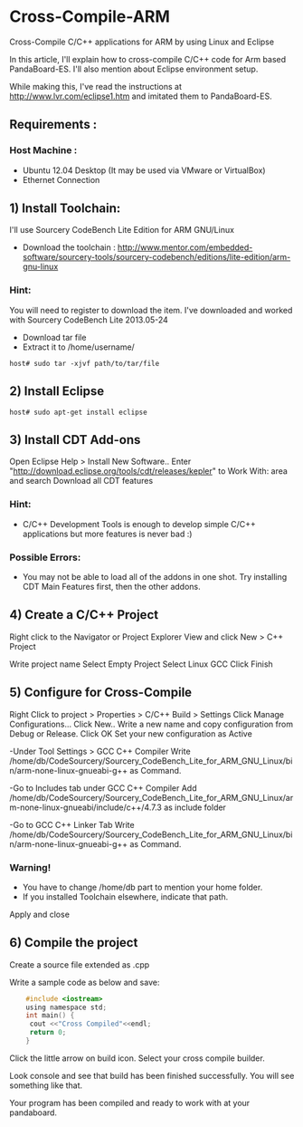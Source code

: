 # Cross-Compile-ARM
Cross-Compile C/C++ applications for ARM by using Linux and Eclipse

In this article, I'll explain how to cross-compile C/C++ code for Arm based PandaBoard-ES. I'll also mention about Eclipse environment setup.

While making this, I've read the instructions at http://www.lvr.com/eclipse1.htm and imitated them to PandaBoard-ES.

## Requirements :

### Host Machine :
- Ubuntu 12.04 Desktop (It may be used via VMware or VirtualBox)
- Ethernet Connection

## 1) Install Toolchain:

I'll use Sourcery CodeBench Lite Edition for ARM GNU/Linux
- Download the toolchain :
http://www.mentor.com/embedded-software/sourcery-tools/sourcery-codebench/editions/lite-edition/arm-gnu-linux


### Hint:
You will need to register to download the item.
I've downloaded and worked with Sourcery CodeBench Lite 2013.05-24

- Download tar file
- Extract it to /home/username/

`host# sudo tar -xjvf path/to/tar/file`

## 2) Install Eclipse

`host# sudo apt-get install eclipse`

## 3) Install CDT Add-ons

Open Eclipse
Help > Install New Software..
Enter "http://download.eclipse.org/tools/cdt/releases/kepler" to Work With: area and search
Download all CDT features


### Hint:
  - C/C++ Development Tools is enough to develop simple C/C++ applications but more features is never bad :)

### Possible Errors:
  - You may not be able to load all of the addons in one shot. Try installing CDT Main Features first, then the other addons.

## 4) Create a C/C++ Project

Right click to the Navigator or Project Explorer View and click New > C++ Project

Write project name
Select Empty Project
Select Linux GCC
Click Finish

## 5) Configure for Cross-Compile

Right Click to project > Properties > C/C++ Build > Settings
Click Manage Configurations...
Click New..
Write a new name and copy configuration from Debug or Release.
Click OK
Set your new configuration as Active



-Under Tool Settings > GCC C++ Compiler
Write /home/db/CodeSourcery/Sourcery_CodeBench_Lite_for_ARM_GNU_Linux/bin/arm-none-linux-gnueabi-g++ as Command.


-Go to Includes tab under GCC C++ Compiler
Add /home/db/CodeSourcery/Sourcery_CodeBench_Lite_for_ARM_GNU_Linux/arm-none-linux-gnueabi/include/c++/4.7.3 as include folder



-Go to GCC C++ Linker Tab
Write /home/db/CodeSourcery/Sourcery_CodeBench_Lite_for_ARM_GNU_Linux/bin/arm-none-linux-gnueabi-g++ as Command.

### Warning!
- You have to change /home/db part to mention your home folder.
- If you installed Toolchain elsewhere, indicate that path.

Apply and close

## 6) Compile the project

Create a source file extended as .cpp


Write a sample code as below and save:
```C
    #include <iostream>
    using namespace std;
    int main() {
     cout <<"Cross Compiled"<<endl;
     return 0;
    }
```
Click the little arrow on build icon. 
Select your cross compile builder.

Look console and see that build has been finished successfully. You will see something like that.

Your program has been compiled and ready to work with at your pandaboard.
